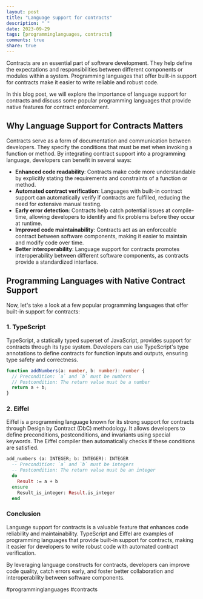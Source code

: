 ```yaml
---
layout: post
title: "Language support for contracts"
description: " "
date: 2023-09-29
tags: [programminglanguages, contracts]
comments: true
share: true
---
```


Contracts are an essential part of software development. They help define the expectations and responsibilities between different components or modules within a system. Programming languages that offer built-in support for contracts make it easier to write reliable and robust code.

In this blog post, we will explore the importance of language support for contracts and discuss some popular programming languages that provide native features for contract enforcement.

## Why Language Support for Contracts Matters

Contracts serve as a form of documentation and communication between developers. They specify the conditions that must be met when invoking a function or method. By integrating contract support into a programming language, developers can benefit in several ways:

- **Enhanced code readability**: Contracts make code more understandable by explicitly stating the requirements and constraints of a function or method.
- **Automated contract verification**: Languages with built-in contract support can automatically verify if contracts are fulfilled, reducing the need for extensive manual testing.
- **Early error detection**: Contracts help catch potential issues at compile-time, allowing developers to identify and fix problems before they occur at runtime.
- **Improved code maintainability**: Contracts act as an enforceable contract between software components, making it easier to maintain and modify code over time.
- **Better interoperability**: Language support for contracts promotes interoperability between different software components, as contracts provide a standardized interface.

## Programming Languages with Native Contract Support

Now, let's take a look at a few popular programming languages that offer built-in support for contracts:

### 1. TypeScript

TypeScript, a statically typed superset of JavaScript, provides support for contracts through its type system. Developers can use TypeScript's type annotations to define contracts for function inputs and outputs, ensuring type safety and correctness.

```typescript
function addNumbers(a: number, b: number): number {
  // Precondition: `a` and `b` must be numbers
  // Postcondition: The return value must be a number
  return a + b;
}
```

### 2. Eiffel

Eiffel is a programming language known for its strong support for contracts through Design by Contract (DbC) methodology. It allows developers to define preconditions, postconditions, and invariants using special keywords. The Eiffel compiler then automatically checks if these conditions are satisfied.

```eiffel
add_numbers (a: INTEGER; b: INTEGER): INTEGER
  -- Precondition: `a` and `b` must be integers
  -- Postcondition: The return value must be an integer
  do
    Result := a + b
  ensure
    Result_is_integer: Result.is_integer
  end
```

### Conclusion

Language support for contracts is a valuable feature that enhances code reliability and maintainability. TypeScript and Eiffel are examples of programming languages that provide built-in support for contracts, making it easier for developers to write robust code with automated contract verification.

By leveraging language constructs for contracts, developers can improve code quality, catch errors early, and foster better collaboration and interoperability between software components.
 
#programminglanguages #contracts